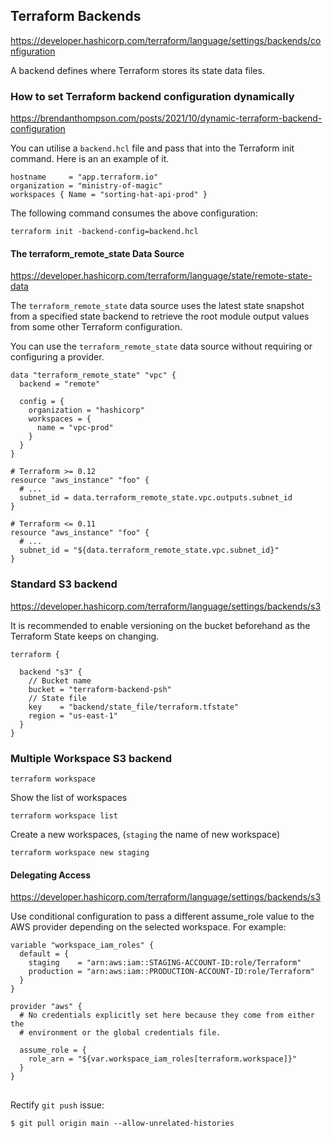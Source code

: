 ## Terraform Backends

https://developer.hashicorp.com/terraform/language/settings/backends/configuration 

A backend defines where Terraform stores its state data files.

### How to set Terraform backend configuration dynamically 

https://brendanthompson.com/posts/2021/10/dynamic-terraform-backend-configuration

You can utilise a `backend.hcl` file and pass that into the Terraform init command. Here is an an example of it. 

```hcl
hostname     = "app.terraform.io"
organization = "ministry-of-magic"
workspaces { Name = "sorting-hat-api-prod" }
```

The following command consumes the above configuration:

```hcl
terraform init -backend-config=backend.hcl
```


#### The terraform_remote_state Data Source
https://developer.hashicorp.com/terraform/language/state/remote-state-data 

The `terraform_remote_state` data source uses the latest state snapshot from a specified state backend to retrieve the root module output values from some other Terraform configuration.

You can use the `terraform_remote_state` data source without requiring or configuring a provider.

```hcl
data "terraform_remote_state" "vpc" {
  backend = "remote"

  config = {
    organization = "hashicorp"
    workspaces = {
      name = "vpc-prod"
    }
  }
}

# Terraform >= 0.12
resource "aws_instance" "foo" {
  # ...
  subnet_id = data.terraform_remote_state.vpc.outputs.subnet_id
}

# Terraform <= 0.11
resource "aws_instance" "foo" {
  # ...
  subnet_id = "${data.terraform_remote_state.vpc.subnet_id}"
}
```

### Standard S3 backend
https://developer.hashicorp.com/terraform/language/settings/backends/s3 

It is recommended to enable versioning on the bucket beforehand as the Terraform State keeps on changing. 

```
terraform {

  backend "s3" {
    // Bucket name
    bucket = "terraform-backend-psh"
    // State file
    key    = "backend/state_file/terraform.tfstate"
    region = "us-east-1"
  }
}
```

### Multiple Workspace S3 backend

```
terraform workspace
```

Show the list of workspaces
```
terraform workspace list
```

Create a new workspaces, (`staging` the name of new workspace)

```
terraform workspace new staging
```

#### Delegating Access
https://developer.hashicorp.com/terraform/language/settings/backends/s3 

Use conditional configuration to pass a different assume_role value to the AWS provider depending on the selected workspace. For example:

```hcl
variable "workspace_iam_roles" {
  default = {
    staging    = "arn:aws:iam::STAGING-ACCOUNT-ID:role/Terraform"
    production = "arn:aws:iam::PRODUCTION-ACCOUNT-ID:role/Terraform"
  }
}

provider "aws" {
  # No credentials explicitly set here because they come from either the
  # environment or the global credentials file.

  assume_role = {
    role_arn = "${var.workspace_iam_roles[terraform.workspace]}"
  }
}

```
## 
Rectify `git push` issue: 
```
$ git pull origin main --allow-unrelated-histories
```